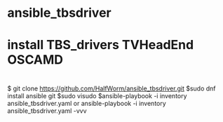# ansible_tbsdriver
# install TBS_drivers TVHeadEnd OSCAMD
#
$ git clone https://github.com/HalfWorm/ansible_tbsdriver.git
$sudo dnf install ansible git
$sudo visudo
$ansible-playbook -i inventory ansible_tbsdriver.yaml or ansible-playbook -i inventory ansible_tbsdriver.yaml -vvv
